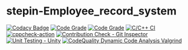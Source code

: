 # stepin-Employee_record_system
[![Codacy Badge](https://app.codacy.com/project/badge/Grade/49f9a9b229f54a6ba5343c1bcc367856)](https://www.codacy.com/gh/Akshata-Kanagoudar/stepin-Employee_record_system/dashboard?utm_source=github.com&amp;utm_medium=referral&amp;utm_content=Akshata-Kanagoudar/stepin-Employee_record_system&amp;utm_campaign=Badge_Grade)
[![Code Grade](https://www.code-inspector.com/project/27497/score/svg)](https://www.code-inspector.com)
[![Code Grade](https://www.code-inspector.com/project/27497/status/svg)](https://www.code-inspector.com)
[![C/C++ CI](https://github.com/Akshata-Kanagoudar/stepin-Employee_record_system/actions/workflows/c-build.yml/badge.svg)](https://github.com/Akshata-Kanagoudar/stepin-Employee_record_system/actions/workflows/c-build.yml)
[![cppcheck-action](https://github.com/Akshata-Kanagoudar/stepin-Employee_record_system/actions/workflows/cppcheck.yml/badge.svg)](https://github.com/Akshata-Kanagoudar/stepin-Employee_record_system/actions/workflows/cppcheck.yml)
[![Contribution Check - Git Inspector](https://github.com/Akshata-Kanagoudar/stepin-Employee_record_system/actions/workflows/gitinspector.yml/badge.svg)](https://github.com/Akshata-Kanagoudar/stepin-Employee_record_system/actions/workflows/gitinspector.yml)
[![Unit Testing - Unity](https://github.com/Akshata-Kanagoudar/stepin-Employee_record_system/actions/workflows/unity.yml/badge.svg)](https://github.com/Akshata-Kanagoudar/stepin-Employee_record_system/actions/workflows/unity.yml)
[![CodeQuality Dynamic Code Analysis Valgrind](https://github.com/Akshata-Kanagoudar/stepin-Employee_record_system/actions/workflows/Valgrind.yml/badge.svg)](https://github.com/Akshata-Kanagoudar/stepin-Employee_record_system/actions/workflows/Valgrind.yml)
